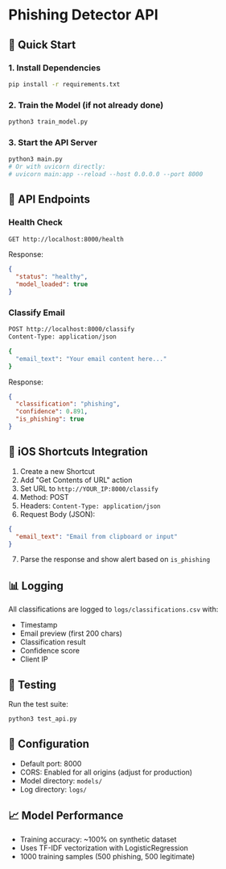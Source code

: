 # Phishing Detector API

## 🚀 Quick Start

### 1. Install Dependencies
```bash
pip install -r requirements.txt
```

### 2. Train the Model (if not already done)
```bash
python3 train_model.py
```

### 3. Start the API Server
```bash
python3 main.py
# Or with uvicorn directly:
# uvicorn main:app --reload --host 0.0.0.0 --port 8000
```

## 📡 API Endpoints

### Health Check
```bash
GET http://localhost:8000/health
```

Response:
```json
{
  "status": "healthy",
  "model_loaded": true
}
```

### Classify Email
```bash
POST http://localhost:8000/classify
Content-Type: application/json

{
  "email_text": "Your email content here..."
}
```

Response:
```json
{
  "classification": "phishing",
  "confidence": 0.891,
  "is_phishing": true
}
```

## 🍎 iOS Shortcuts Integration

1. Create a new Shortcut
2. Add "Get Contents of URL" action
3. Set URL to `http://YOUR_IP:8000/classify`
4. Method: POST
5. Headers: `Content-Type: application/json`
6. Request Body (JSON):
```json
{
  "email_text": "Email from clipboard or input"
}
```
7. Parse the response and show alert based on `is_phishing`

## 📊 Logging

All classifications are logged to `logs/classifications.csv` with:
- Timestamp
- Email preview (first 200 chars)
- Classification result
- Confidence score
- Client IP

## 🧪 Testing

Run the test suite:
```bash
python3 test_api.py
```

## 🔧 Configuration

- Default port: 8000
- CORS: Enabled for all origins (adjust for production)
- Model directory: `models/`
- Log directory: `logs/`

## 📈 Model Performance

- Training accuracy: ~100% on synthetic dataset
- Uses TF-IDF vectorization with LogisticRegression
- 1000 training samples (500 phishing, 500 legitimate)